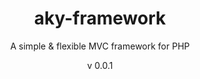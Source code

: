 <h1 align="center">aky-framework</h1>
<p align="center">A simple & flexible MVC framework for PHP</p>
<p align="center" >v 0.0.1</p>